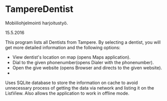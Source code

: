 # TampereDentist
Mobiiliohjelmointi harjoitustyö.

15.5.2016

This program lists all Dentists from Tampere.
By selecting a dentist, you will get more detailed information and the following options:
- View dentist's location on map (opens Maps application).
- Dial to the given phonenumber(opens Dialer with the phonenumber).
- Open the give website (opens Browser and directs to the given website).
- 

Uses SQLite database to store the information on cache to avoid unnecessary process of getting the data via network and listing it on the ListView. Also allows the application to work in offline mode.
